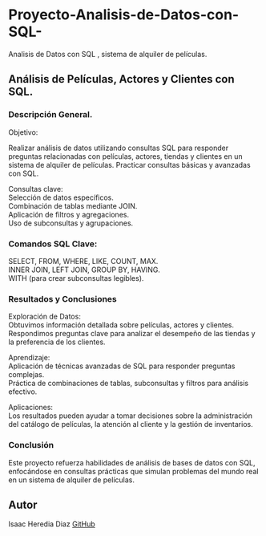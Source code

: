 # Proyecto-Analisis-de-Datos-con-SQL-
Analisis de Datos con SQL , sistema de alquiler de películas.

## Análisis de Películas, Actores y Clientes con SQL.
### Descripción General.
Objetivo:

Realizar análisis de datos utilizando consultas SQL para responder preguntas relacionadas con películas, actores, tiendas y clientes en un sistema de alquiler de películas.
Practicar consultas básicas y avanzadas con SQL.

Consultas clave:                                                                              
Selección de datos específicos.                                                    
Combinación de tablas mediante JOIN.                                                 
Aplicación de filtros y agregaciones.                                                               
Uso de subconsultas y agrupaciones.                                                                               

### Comandos SQL Clave:                                                                                      
SELECT, FROM, WHERE, LIKE, COUNT, MAX.                                                                                        
INNER JOIN, LEFT JOIN, GROUP BY, HAVING.                                                                                 
WITH (para crear subconsultas legibles).     

### Resultados y Conclusiones

Exploración de Datos:                                                                                                                 
Obtuvimos información detallada sobre películas, actores y clientes.                                                                                                  
Respondimos preguntas clave para analizar el desempeño de las tiendas y la preferencia de los clientes.                                                                        

Aprendizaje:                                                                                             
Aplicación de técnicas avanzadas de SQL para responder preguntas complejas.                                                                                    
Práctica de combinaciones de tablas, subconsultas y filtros para análisis efectivo.                                                                                            

Aplicaciones:                                                                                                                                    
Los resultados pueden ayudar a tomar decisiones sobre la administración del catálogo de películas, la atención al cliente y la gestión de inventarios.

### Conclusión                                                                                                                                                                    
Este proyecto refuerza habilidades de análisis de bases de datos con SQL, enfocándose en consultas prácticas que simulan problemas del mundo real en un sistema de alquiler de películas.

## Autor
Isaac Heredia Diaz
[GitHub](https://github.com/IsaacHD86)

